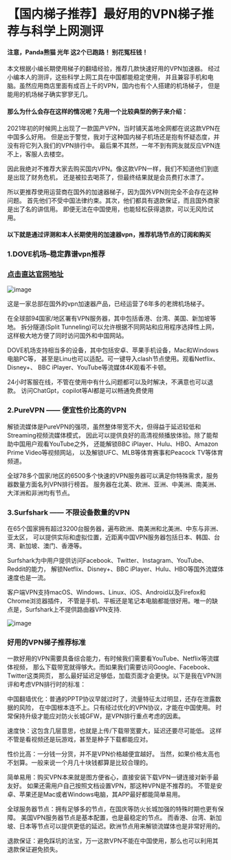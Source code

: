 # 【国内梯子推荐】最好用的VPN梯子推荐与科学上网测评

#### 注意，Panda熊猫 光年 这2个已跑路！ 别花冤枉钱！

本文根据小编长期使用梯子的翻墙经验，推荐几款快速好用的VPN加速器。
经过小编本人的测评，这些科学上网工具在中国都能稳定使用，
并且兼容手机和电脑。虽然应用商店里面有成百上千的VPN，国内也有个人搭建的机场梯子，
但是能用的机场梯子确实寥寥无几。

#### 那么为什么会存在这样的情况呢？先用一个比较典型的例子来介绍：

2021年初的时候网上出现了一款国产VPN，当时铺天盖地全网都在说这款VPN在中国多么好用。
但是出于警觉，我对于这种国内梯子机场还是抱有怀疑态度，并没有将它列入我们的VPN排行中。
最后果不其然，一年不到有网友就反应VPN连不上，客服人去楼空。

因此我绝对不推荐大家去购买国内VPN。像这款VPN一样，我们不知道他们到底是出现了财务危机，
还是被拉去喝茶了，但最终结果就是会员费打水漂了。

所以更推荐使用运营商在国外的加速器梯子，因为国外VPN则完全不会存在这种问题。
首先他们不受中国法律约束。其次，他们都具有退款保证，而且国外商家是出了名的讲信用。
即便无法在中国使用，也能轻松获得退款，可以无风险试用。

#### 以下就是通过评测和本人长期使用的加速器vpn，推荐机场节点的订阅和购买

### 1.DOVE机场–稳定靠谱vpn推荐
### [点击直达官网地址](https://dove8.cc/a.php?alavBTtF8UB)

![image](https://github.com/user-attachments/assets/a66b8147-53b7-407a-8666-5eec3ffdf419)

这是一家总部在国外的vpn加速器产品，已经运营了6年多的老牌机场梯子。

在全球部94国家/地区署有VPN服务器，其中包括香港、台湾、美国、新加坡等地。
拆分隧道(Split Tunneling)可以允许根据不同网站和应用程序选择性上网，
这样极大地方便了同时访问国外和中国网站。

DOVE机场支持相当多的设备，其中包括安卓、苹果手机设备，Mac和Windows电脑PC等，
甚至是Linu也可以适配。可一键导入clash节点使用。观看Netflix、Disney+、
BBC iPlayer、YouTube等流媒体4K观看不卡顿。

24小时客服在线，不管在使用中有什么问题都可以及时解决，不满意也可以退款。
访问ChatGpt，copilot等AI都是可以畅通免费使用

### 2.PureVPN —— 便宜性价比高的VPN

解锁流媒体是PureVPN的强项，虽然整体带宽不大，但得益于延迟较低和Streaming视频流媒体模式，
因此可以提供良好的高清视频播放体验。除了能帮助中国用户观看YouTube之外，
还能解锁BBC iPlayer、Hulu、HBO、Amazon Prime Video等视频网站，
以及解锁UFC、MLB等体育赛事和Peacock TV等体育频道。

全球78多个国家/地区的6500多个快速的VPN服务器可以满足你特殊需求，服务器数量方面名列VPN排行榜首。
服务器在北美、欧洲、亚洲、中美洲、南美洲、大洋洲和非洲均有节点。

### 3.Surfshark —— 不限设备数量的VPN

在65个国家拥有超过3200台服务器，遍布欧洲、南美洲和北美洲、中东与非洲、亚太区，
可以提供实际和虚拟位置，近距离中国VPN服务器包括日本、韩国、台湾、新加坡、澳门、香港等。

Surfshark为中用户提供访问Facebook、Twitter、Instagram、YouTube、Reddit的能力，
解锁Netflix、Disney+、BBC iPlayer、Hulu、HBO等国外流媒体速度也是一流。

客户端VPN支持macOS、Windows、Linux、iOS、Android以及Firefox和Chrome浏览器插件，
不管是手机、平板还是笔记本电脑都能很好用。唯一的缺点是，Surfshark上不提供路由器VPN支持.

![image](https://github.com/user-attachments/assets/e6554288-a539-4088-b08e-a73ad84f8935)

### 好用的VPN梯子推荐标准

一款好用的VPN需要具备综合能力，有时候我们需要看YouTube、Netflix等流媒体视频，
那么下载带宽就得够大。而如果我们需要访问Google、Facebook、Twitter这类网页，
那么最好延迟足够低，加载页面才会更快。以下是我在VPN测评和考虑VPN排行时的标准：

中国翻墙优化：普通的PPTP协议早就过时了，流量特征太过明显，还存在泄露数据的风险，
在中国根本连不上。只有经过优化的VPN协议，才能在中国使用。
时常保持升级才能应对防火长城GFW，是VPN排行重点考虑的因素。

速度快：这包含几层意思，也就是上传/下载带宽要大，延迟还要尽可能低。
这样不管是看视频还是玩游戏，甚至是种子下载都能应对。

性价比高：一分钱一分货，并不是VPN价格越便宜越好。
当然，如果价格太高也不划算。一般来说一个月几十块钱都算是比较合理的。

简单易用：购买VPN本来就是图方便省心，直接安装下载VPN一键连接对新手最友好。
如果还需用户自己按照文档设置VPN，那这种VPN是不推荐的。
不管是安卓、苹果还是Mac或者Windows电脑，其APP最好都能简单易用。

全球服务器节点：拥有足够多的节点，在国庆等防火长城加强的特殊时期也更有保障。
美国VPN服务器节点是基本配置，也是最稳定的节点。
而香港、台湾、新加坡、日本等节点可以提供更低的延迟。欧洲节点用来解锁流媒体也是非常好用的。

退款保证：避免踩坑的法宝，万一这款VPN不能在中国使用，那么也可以利用其退款保证避免损失。




